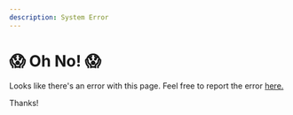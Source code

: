 ```yaml
---
description: System Error 
---
```


# 😱 Oh No! 😱

Looks like there's an error with this page. Feel free to report the error [here.](https://github.com/brightdigit/OrchardNest/issues/new?labels=system-error)

Thanks!

